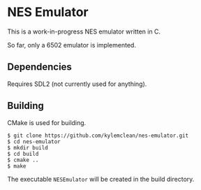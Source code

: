 # NES Emulator
This is a work-in-progress NES emulator written in C.  

So far, only a 6502 emulator is implemented.

## Dependencies
Requires SDL2 (not currently used for anything).

## Building
CMake is used for building.
```
$ git clone https://github.com/kylemclean/nes-emulator.git
$ cd nes-emulator
$ mkdir build
$ cd build
$ cmake ..
$ make
```
The executable `NESEmulator` will be created in the build directory.
